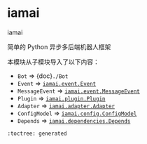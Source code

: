 # iamai

iamai

简单的 Python 异步多后端机器人框架

本模块从子模块导入了以下内容：
- `Bot` => {doc}`./Bot`
- `Event` => [`iamai.event.Event`](./event#Event)
- `MessageEvent` => [`iamai.event.MessageEvent`](./event#MessageEvent)
- `Plugin` => [`iamai.plugin.Plugin`](./plugin#Plugin)
- `Adapter` => [`iamai.adapter.Adapter`](./adapter/#Adapter)
- `ConfigModel` => [`iamai.config.ConfigModel`](./config#ConfigModel)
- `Depends` => [`iamai.dependencies.Depends`](./dependencies#Depends)

```{eval-rst}
:toctree: generated
```